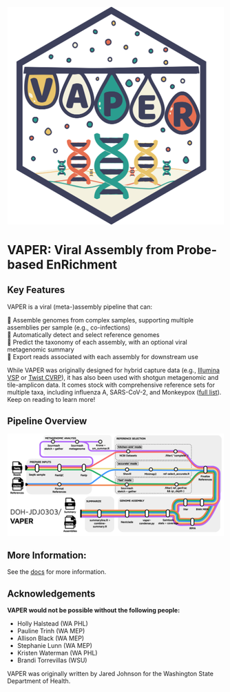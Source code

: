 <p align="center">
<img src="https://github.com/DOH-JDJ0303/vaper-docs/blob/b1478312207e85f963190751ad36a207b4d8cadb/assets/images/vaper-logo_small.png" width="600px" >
</p>

# VAPER: Viral Assembly from Probe-based EnRichment

## Key Features
VAPER is a viral (meta-)assembly pipeline that can:

🧬 Assemble genomes from complex samples, supporting multiple assemblies per sample (e.g., co-infections)<br>
🧬 Automatically detect and select reference genomes<br>
🧬 Predict the taxonomy of each assembly, with an optional viral metagenomic summary<br>
🧬 Export reads associated with each assembly for downstream use<br>

While VAPER was originally designed for hybrid capture data (e.g., [Illumina VSP](https://www.illumina.com/products/by-type/sequencing-kits/library-prep-kits/viral-surveillance-panel.html) or [Twist CVRP](https://www.twistbioscience.com/products/ngs/fixed-panels/comprehensive-viral-research-panel)), it has also been used with shotgun metagenomic and tile-amplicon data. It comes stock with comprehensive reference sets for multiple taxa, including influenza A, SARS-CoV-2, and Monkeypox ([full list](https://doh-jdj0303.github.io/vaper-docs/docs/pages/ref_search.html)). Keep on reading to learn more!

## Pipeline Overview
![VAPER Flowchart](https://github.com/DOH-JDJ0303/vaper-docs/blob/b1478312207e85f963190751ad36a207b4d8cadb/docs/media/VAPER-1.0.drawio.png)

## More Information:
See the [docs](https://doh-jdj0303.github.io/vaper-docs/) for more information.

## Acknowledgements
**VAPER would not be possible without the following people:**
- Holly Halstead (WA PHL)
- Pauline Trinh (WA MEP)
- Allison Black (WA MEP)
- Stephanie Lunn (WA MEP)
- Kristen Waterman (WA PHL)
- Brandi Torrevillas (WSU)

VAPER was originally written by Jared Johnson for the Washington State Department of Health.



